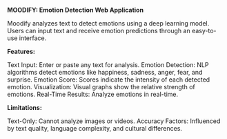 **MOODIFY: Emotion Detection Web Application**


Moodify analyzes text to detect emotions using a deep learning model. Users can input text and receive emotion predictions through an easy-to-use interface.


**Features:**


Text Input: Enter or paste any text for analysis.
Emotion Detection: NLP algorithms detect emotions like happiness, sadness, anger, fear, and surprise.
Emotion Score: Scores indicate the intensity of each detected emotion.
Visualization: Visual graphs show the relative strength of emotions.
Real-Time Results: Analyze emotions in real-time.



**Limitations:**

Text-Only: Cannot analyze images or videos.
Accuracy Factors: Influenced by text quality, language complexity, and cultural differences.

